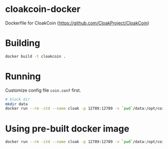 # cloakcoin-docker
Dockerfile for CloakCoin (<https://github.com/CloakProject/CloakCoin>)


# Building

```bash
docker build -t cloakcoin .
```

# Running

Customize config file `coin.conf` first.

```bash
# block dir
mkdir data
docker run --rm -itd --name cloak -p 12789:12789 -v `pwd`/data:/opt/coin/data -v `pwd`/coin.conf:/opt/coin/coin.conf cloakcoin
```

# Using pre-built docker image

```bash
docker run --rm -itd --name cloak -p 12789:12789 -v `pwd`/data:/opt/coin/data -v `pwd`/coin.conf:/opt/coin/coin.conf mixhq/cloakcoin
```
